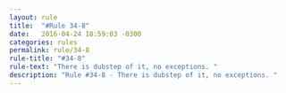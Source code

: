 ```yaml
---
layout: rule
title:  "#Rule 34-8"
date:   2016-04-24 18:59:03 -0300
categories: rules
permalink: rule/34-8
rule-title: "#34-8"
rule-text: "There is dubstep of it, no exceptions. "
description: "Rule #34-8 - There is dubstep of it, no exceptions. "
---
```

